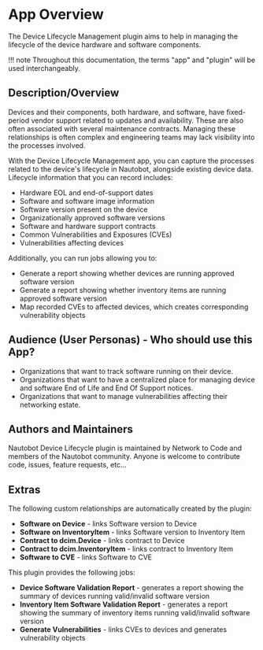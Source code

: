 # App Overview

The Device Lifecycle Management plugin aims to help in managing the lifecycle of the device hardware and software components.

!!! note
    Throughout this documentation, the terms "app" and "plugin" will be used interchangeably.

## Description/Overview

Devices and their components, both hardware, and software, have fixed-period vendor support related to updates and availability. These are also often associated with several maintenance contracts. Managing these relationships is often complex and engineering teams may lack visibility into the processes involved.

With the Device Lifecycle Management app, you can capture the processes related to the device's lifecycle in Nautobot, alongside existing device data. Lifecycle information that you can record includes:

- Hardware EOL and end-of-support dates
- Software and software image information
- Software version present on the device
- Organizationally approved software versions
- Software and hardware support contracts
- Common Vulnerabilities and Exposures (CVEs)
- Vulnerabilities affecting devices

Additionally, you can run jobs allowing you to:

- Generate a report showing whether devices are running approved software version
- Generate a report showing whether inventory items are running approved software version
- Map recorded CVEs to affected devices, which creates corresponding vulnerability objects

## Audience (User Personas) - Who should use this App?

- Organizations that want to track software running on their device.
- Organizations that want to have a centralized place for managing device and software End of Life and End Of Support notices.
- Organizations that want to manage vulnerabilities affecting their networking estate.

## Authors and Maintainers

Nautobot Device Lifecycle plugin is maintained by Network to Code and members of the Nautobot community.  Anyone is welcome to contribute code, issues, feature requests, etc...  

## Extras

The following custom relationships are automatically created by the plugin:

- **Software on Device** - links Software version to Device
- **Software on InventoryItem** - links Software version to Inventory Item
- **Contract to dcim.Device** - links contract to Device
- **Contract to dcim.InventoryItem** - links contract to Inventory Item
- **Software to CVE** - links Software to CVE

This plugin provides the following jobs:

- **Device Software Validation Report** - generates a report showing the summary of devices running valid/invalid software version
- **Inventory Item Software Validation Report** - generates a report showing the summary of inventory items running valid/invalid software version
- **Generate Vulnerabilities** - links CVEs to devices and generates vulnerability objects
